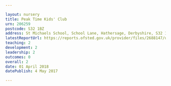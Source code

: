 ```yaml
---

layout: nursery
title: Peak Time Kids' Club
urn: 206259
postcode: S32 1BZ
address: St Michaels School, School Lane, Hathersage, Derbyshire, S32 1BZ
latestReportUrl: https://reports.ofsted.gov.uk/provider/files/2688147/urn/206259.pdf
teaching: 2
development: 2
leadership: 2
outcomes: 0
overall: 2
date: 01 April 2018 
datePublish: 4 May 2017

---
```

